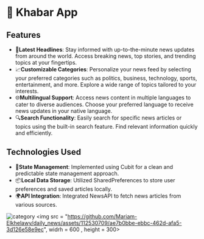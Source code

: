 # 📰 Khabar App

## Features

- 📰**Latest Headlines**: Stay informed with up-to-the-minute news updates from around the world.
Access breaking news, top stories, and trending topics at your fingertips.
- 📈**Customizable Categories**: Personalize your news feed by selecting your preferred categories such as politics, business, technology, sports, entertainment, and more.
Explore a wide range of topics tailored to your interests.
- 🌐**Multilingual Support**: Access news content in multiple languages to cater to diverse audiences.
Choose your preferred language to receive news updates in your native language.
- 🔍**Search Functionality**: Easily search for specific news articles or topics using the built-in search feature.
Find relevant information quickly and efficiently.

## Technologies Used
- 🔧**State Management**: Implemented using Cubit for a clean and predictable state management approach.
- 📦**Local Data Storage**: Utilized SharedPreferences to store user preferences and saved articles locally.
- 🌍**API Integration**: Integrated NewsAPI to fetch news articles from various sources.

![category](https://github.com/Mariam-Elkhelawy/daily_news/assets/112530709/ae7b0bbe-ebbc-462d-afa5-3d126e58e9ec)
<img src = "https://github.com/Mariam-Elkhelawy/daily_news/assets/112530709/ae7b0bbe-ebbc-462d-afa5-3d126e58e9ec", widrh = 600 , height = 300>
